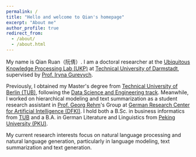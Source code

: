```yaml
---
permalink: /
title: "Hello and welcome to Qian's homepage"
excerpt: "About me"
author_profile: true
redirect_from: 
  - /about/
  - /about.html
---
```


My name is Qian Ruan（阮倩）. I am a doctoral researcher at the [Ubiquitous Knowledge Processing Lab (UKP)](https://www.informatik.tu-darmstadt.de/ukp/ukp_home/index.en.jsp) at [Technical University of Darmstadt](https://www.tu-darmstadt.de/), supervised by [Prof. Iryna Gurevych](https://www.informatik.tu-darmstadt.de/ukp/ukp_home/head_ukp/index.en.jsp).

Previously, I obtained my Master's degree from [Technical University of Berlin (TUB)](https://www.tu.berlin/), following the [Data Science and Engineering track](https://www.analytics.tu-berlin.de/data_analytics_lab/data_science_and_engineering_track/). Meanwhile, I worked on hierarchical modeling and text summarization as a student research assistant in [Prof. Georg Rehm](http://georg-re.hm/)'s Group at [German Research Center for Artificial Intelligence (DFKI)](https://www.dfki.de/web). I hold both a B.Sc. in business informatics from [TUB](https://www.tu.berlin/) and a B.A. in German Literature and Linguistics from [Peking University (PKU)](https://english.pku.edu.cn/).

My current research interests focus on natural language processing and natural language generation, particularly in language modeling, text summarization and text generation.
